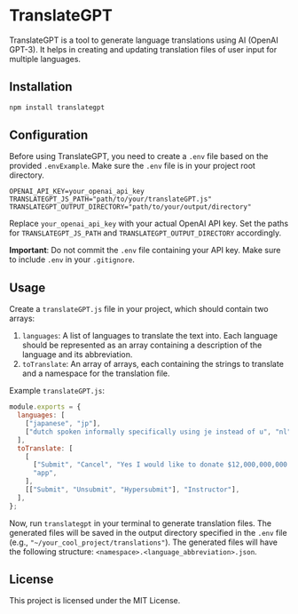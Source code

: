 # TranslateGPT

TranslateGPT is a tool to generate language translations using AI (OpenAI GPT-3). It helps in creating and updating translation files of user input for multiple languages.

## Installation

```bash
npm install translategpt
```

## Configuration

Before using TranslateGPT, you need to create a `.env` file based on the provided `.envExample`. Make sure the `.env` file is in your project root directory.

```
OPENAI_API_KEY=your_openai_api_key
TRANSLATEGPT_JS_PATH="path/to/your/translateGPT.js"
TRANSLATEGPT_OUTPUT_DIRECTORY="path/to/your/output/directory"
```

Replace `your_openai_api_key` with your actual OpenAI API key. Set the paths for `TRANSLATEGPT_JS_PATH` and `TRANSLATEGPT_OUTPUT_DIRECTORY` accordingly.

**Important**: Do not commit the `.env` file containing your API key. Make sure to include `.env` in your `.gitignore`.

## Usage

Create a `translateGPT.js` file in your project, which should contain two arrays:

1. `languages`: A list of languages to translate the text into. Each language should be represented as an array containing a description of the language and its abbreviation.
2. `toTranslate`: An array of arrays, each containing the strings to translate and a namespace for the translation file.

Example `translateGPT.js`:

```javascript
module.exports = {
  languages: [
    ["japanese", "jp"],
    ["dutch spoken informally specifically using je instead of u", "nl"],
  ],
  toTranslate: [
    [
      ["Submit", "Cancel", "Yes I would like to donate $12,000,000,000."],
      "app",
    ],
    [["Submit", "Unsubmit", "Hypersubmit"], "Instructor"],
  ],
};
```

Now, run `translategpt` in your terminal to generate translation files. The generated files will be saved in the output directory specified in the `.env` file (e.g., `"~/your_cool_project/translations"`). The generated files will have the following structure: `<namespace>.<language_abbreviation>.json`.

## License

This project is licensed under the MIT License.
